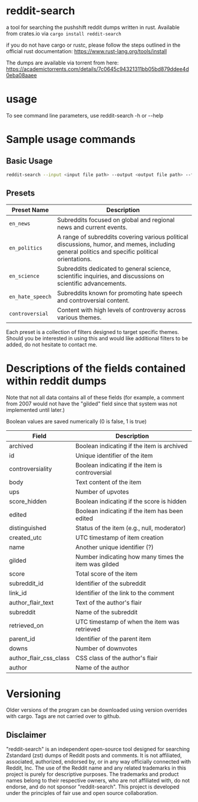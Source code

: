 # reddit-search
a tool for searching the pushshift reddit dumps written in rust. Available from crates.io via `cargo install reddit-search`

if you do not have cargo or rustc, please follow the steps outlined in the official rust documentation:
https://www.rust-lang.org/tools/install

The dumps are available via torrent from here: https://academictorrents.com/details/7c0645c94321311bb05bd879ddee4d0eba08aaee

# usage
To see command line parameters, use reddit-search -h or --help

# Sample usage commands

## Basic Usage
```sh
reddit-search --input <input file path> --output <output file path> --fields <field:value> ...
```

## Presets

| Preset Name       | Description                                                              |
|-------------------|--------------------------------------------------------------------------|
| `en_news`         | Subreddits focused on global and regional news and current events.       |
| `en_politics`     | A range of subreddits covering various political discussions, humor, and memes, including general politics and specific political orientations. |
| `en_science`      | Subreddits dedicated to general science, scientific inquiries, and discussions on scientific advancements. |
| `en_hate_speech`  | Subreddits known for promoting hate speech and controversial content.    |
| `controversial`   | Content with high levels of controversy across various themes.           |

Each preset is a collection of filters designed to target specific themes. Should you be interested in using this and would like additional filters to be added, do not hesitate to contact me.


# Descriptions of the fields contained within reddit dumps

Note that not all data contains all of these fields (for example, a comment from 2007 would not have the "gilded" field since that system was not implemented until later.)

Boolean values are saved numerically (0 is false, 1 is true)

| Field                   | Description |
|-------------------------|-------------|
| archived                | Boolean indicating if the item is archived |
| id                      | Unique identifier of the item |
| controversiality        | Boolean indicating if the item is controversial |
| body                    | Text content of the item |
| ups                     | Number of upvotes |
| score_hidden            | Boolean indicating if the score is hidden |
| edited                  | Boolean indicating if the item has been edited |
| distinguished           | Status of the item (e.g., null, moderator) |
| created_utc             | UTC timestamp of item creation |
| name                    | Another unique identifier (?) |
| gilded                  | Number indicating how many times the item was gilded |
| score                   | Total score of the item |
| subreddit_id            | Identifier of the subreddit |
| link_id                 | Identifier of the link to the comment |
| author_flair_text       | Text of the author's flair |
| subreddit               | Name of the subreddit |
| retrieved_on            | UTC timestamp of when the item was retrieved |
| parent_id               | Identifier of the parent item |
| downs                   | Number of downvotes |
| author_flair_css_class  | CSS class of the author's flair |
| author                  | Name of the author |


# Versioning

Older versions of the program can be downloaded using version overrides with cargo. Tags are not carried over to github.

## Disclaimer

"reddit-search" is an independent open-source tool designed for searching Zstandard (zst) dumps of Reddit posts and comments. It is not affiliated, associated, authorized, endorsed by, or in any way officially connected with Reddit, Inc. The use of the Reddit name and any related trademarks in this project is purely for descriptive purposes. The trademarks and product names belong to their respective owners, who are not affiliated with, do not endorse, and do not sponsor "reddit-search". This project is developed under the principles of fair use and open source collaboration.

